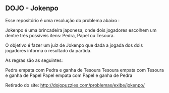 ## DOJO - Jokenpo

Esse repositório é uma resolução do problema abaixo : 

Jokenpo é uma brincadeira japonesa, onde dois jogadores escolhem um dentre três possíveis itens: Pedra, Papel ou Tesoura.

O objetivo é fazer um juiz de Jokenpo que dada a jogada dos dois jogadores informa o resultado da partida.

As regras são as seguintes:

Pedra empata com Pedra e ganha de Tesoura
Tesoura empata com Tesoura e ganha de Papel
Papel empata com Papel e ganha de Pedra


Retirado do site: http://dojopuzzles.com/problemas/exibe/jokenpo/ 